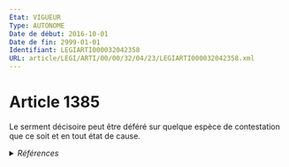 ```yaml
---
État: VIGUEUR
Type: AUTONOME
Date de début: 2016-10-01
Date de fin: 2999-01-01
Identifiant: LEGIARTI000032042358
URL: article/LEGI/ARTI/00/00/32/04/23/LEGIARTI000032042358.xml
---
```


<h1>Article 1385</h1>

Le serment décisoire peut être déféré sur quelque espèce de contestation que ce
soit et en tout état de cause.


<details>
  <summary><em>Références</em></summary>

  <h2>Articles faisant référence à l'article</h2>
  
  <ul>
    <li>
      <a href="https://legal.tricoteuses.fr//redirection/LEGIARTI000032006595?vers=git&vers=legifrance">Ordonnance n° 2016-131 du 10 février 2016 portant réforme du droit des contrats, du régime général et de la preuve des obligations - article 4 ENTIEREMENT_MODIF</a> MODIFIE source
    </li>
  </ul>
  
  <h2>Références faites par l'article</h2>
  
  <ul>
    <li>
      2016-02-10 MODIFIE cible <a href="https://legal.tricoteuses.fr//redirection/LEGIARTI000032006595?vers=git&vers=legifrance">Ordonnance n° 2016-131 du 10 février 2016 portant réforme du droit des contrats, du régime général et de la preuve des obligations - article 4 ENTIEREMENT_MODIF</a>
    </li>
    <li>
      1969-03-14 CITATION cible <a href="https://legal.tricoteuses.fr//redirection/LEGIARTI000006605409?vers=git&vers=legifrance">Arrêté du 14 mars 1969 portant règlement intérieur type des marchés d'intérêt national - article Annexe art. 17 AUTONOME ABROGE, en vigueur du 1969-04-09 au 2006-02-04</a>
    </li>
    <li>
      2999-01-01 CITATION cible <a href="https://legal.tricoteuses.fr//redirection/LEGIARTI000006490635?vers=git&vers=legifrance">Code pénal (ancien) - article 69 AUTONOME ABROGE, en vigueur du 1960-06-08 au 1994-03-01</a>
    </li>
    <li>
      2999-01-01 CONCORDANCE source <a href="https://legal.tricoteuses.fr//redirection/LEGIARTI000006438415?vers=git&vers=legifrance">Code civil - article 1358 AUTONOME MODIFIE, en vigueur du 1804-03-21 au 2016-10-01</a>
    </li>
    <li>
      2999-01-01 CONCORDANCE source <a href="https://legal.tricoteuses.fr//redirection/LEGIARTI000006438432?vers=git&vers=legifrance">Code civil - article 1360 AUTONOME MODIFIE, en vigueur du 1804-03-21 au 2016-10-01</a>
    </li>
    <li>
      2999-01-01 CITATION cible <a href="https://legal.tricoteuses.fr//redirection/LEGIARTI000006582203?vers=git&vers=legifrance">Code rural (nouveau) - article L211-1 AUTONOME MODIFIE, en vigueur du 2000-09-21 au 2016-10-01</a>
    </li>
    <li>
      2999-01-01 CITATION cible <a href="https://legal.tricoteuses.fr//redirection/LEGIARTI000006586202?vers=git&vers=legifrance">Code rural (nouveau) - article L911-1 AUTONOME TRANSFERE, en vigueur du 2000-06-22 au 2000-09-21</a>
    </li>
    <li>
      2999-01-01 CITATION cible <a href="https://legal.tricoteuses.fr//redirection/LEGIARTI000006579624?vers=git&vers=legifrance">Code rural (ancien) - article 200 AUTONOME ABROGE, en vigueur du 1999-01-07 au 2000-06-22</a>
    </li>
    <li>
      CODIFICATION source Loi 1804-02-09
    </li>
  </ul>
</details>
